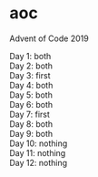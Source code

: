 # aoc
Advent of Code 2019

Day 1: both\
Day 2: both\
Day 3: first\
Day 4: both\
Day 5: both\
Day 6: both\
Day 7: first\
Day 8: both\
Day 9: both\
Day 10: nothing\
Day 11: nothing\
Day 12: nothing
